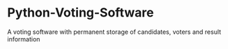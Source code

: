 # Python-Voting-Software
A voting software with permanent storage of candidates, voters and result information
